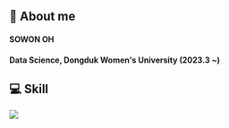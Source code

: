 ## 👋 About me
#### SOWON OH
#### Data Science, Dongduk Women's University (2023.3 ~)

## :computer: Skill
<!--Pythonn-->
  <img src="https://img.shields.io/badge/Python-3776AB?style=flat-square&logo=Python&logoColor=white"/>
